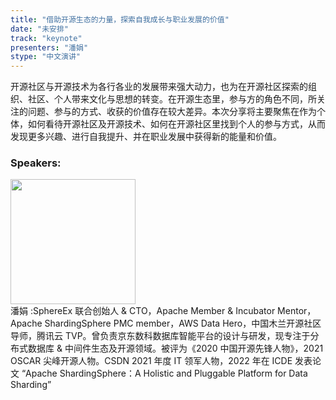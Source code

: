 ```yaml
---
title: "借助开源生态的力量，探索自我成长与职业发展的价值"
date: "未安排" 
track: "keynote"
presenters: "潘娟"
stype: "中文演讲"
---
```

开源社区与开源技术为各行各业的发展带来强大动力，也为在开源社区探索的组织、社区、个人带来文化与思想的转变。在开源生态里，参与方的角色不同，所关注的问题、参与的方式、收获的价值存在较大差异。本次分享将主要聚焦在作为个体，如何看待开源社区及开源技术、如何在开源社区里找到个人的参与方式，从而发现更多兴趣、进行自我提升、并在职业发展中获得新的能量和价值。
 ### Speakers: 
 <img src="https://img.bagevent.com/resource/20230728/0835458551016.jpg" width="200" /><br>潘娟 :SphereEx 联合创始人 & CTO，Apache Member & Incubator Mentor，Apache ShardingSphere PMC member，AWS Data Hero，中国木兰开源社区导师，腾讯云 TVP。曾负责京东数科数据库智能平台的设计与研发，现专注于分布式数据库 & 中间件生态及开源领域。被评为《2020 中国开源先锋人物》，2021 OSCAR 尖峰开源人物。CSDN 2021 年度 IT 领军人物，2022 年在 ICDE 发表论文 “Apache ShardingSphere：A Holistic and Pluggable Platform for Data Sharding”
 <br><br>